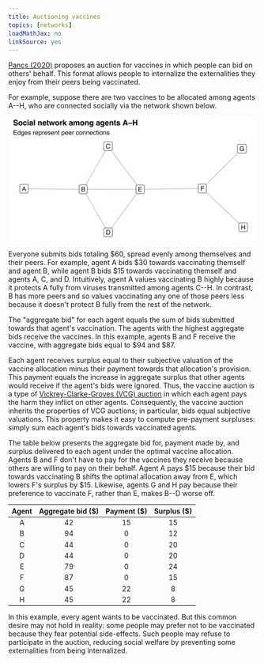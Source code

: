```yaml
---
title: Auctioning vaccines
topics: [networks]
loadMathJax: no
linkSource: yes
---
```


[Pancs (2020)](https://papers.ssrn.com/sol3/papers.cfm?abstract_id=3746231) proposes an auction for vaccines in which people can bid on others' behalf.
This format allows people to internalize the externalities they enjoy from their peers being vaccinated.

For example, suppose there are two vaccines to be allocated among agents A--H, who are connected socially via the network shown below.

![](figures/network-1.svg)

Everyone submits bids totaling \$60, spread evenly among themselves and their peers.
For example, agent A bids \$30 towards vaccinating themself and agent B, while agent B bids \$15 towards vaccinating themself and agents A, C, and D.
Intuitively, agent A values vaccinating B highly because it protects A fully from viruses transmitted among agents C--H.
In contrast, B has more peers and so values vaccinating any one of those peers less because it doesn't protect B fully from the rest of the network.

The "aggregate bid" for each agent equals the sum of bids submitted towards that agent's vaccination.
The agents with the highest aggregate bids receive the vaccines.
In this example, agents B and F receive the vaccine, with aggregate bids equal to \$94 and \$87.

Each agent receives surplus equal to their subjective valuation of the vaccine allocation minus their payment towards that allocation's provision.
This payment equals the increase in aggregate surplus that other agents would receive if the agent's bids were ignored.
Thus, the vaccine auction is a type of [Vickrey-Clarke-Groves (VCG) auction](https://en.wikipedia.org/wiki/Vickrey–Clarke–Groves_auction) in which each agent pays the harm they inflict on other agents.
Consequently, the vaccine auction inherits the properties of VCG auctions; in particular, bids equal subjective valuations.
This property makes it easy to compute pre-payment surpluses: simply sum each agent's bids towards vaccinated agents.

The table below presents the aggregate bid for, payment made by, and surplus delivered to each agent under the optimal vaccine allocation.
Agents B and F don't have to pay for the vaccines they receive because others are willing to pay on their behalf.
Agent A pays \$15 because their bid towards vaccinating B shifts the optimal allocation away from E, which lowers F's surplus by \$15.
Likewise, agents G and H pay because their preference to vaccinate F, rather than E, makes B--D worse off.

| Agent | Aggregate bid (\$) | Payment (\$) | Surplus (\$) |
|:-----:|:------------------:|:------------:|:------------:|
|   A   |         42         |      15      |      15      |
|   B   |         94         |      0       |      12      |
|   C   |         44         |      0       |      20      |
|   D   |         44         |      0       |      20      |
|   E   |         79         |      0       |      24      |
|   F   |         87         |      0       |      15      |
|   G   |         45         |      22      |      8       |
|   H   |         45         |      22      |      8       |

In this example, every agent wants to be vaccinated.
But this common desire may not hold in reality: some people may prefer not to be vaccinated because they fear potential side-effects.
Such people may refuse to participate in the auction, reducing social welfare by preventing some externalities from being internalized.

